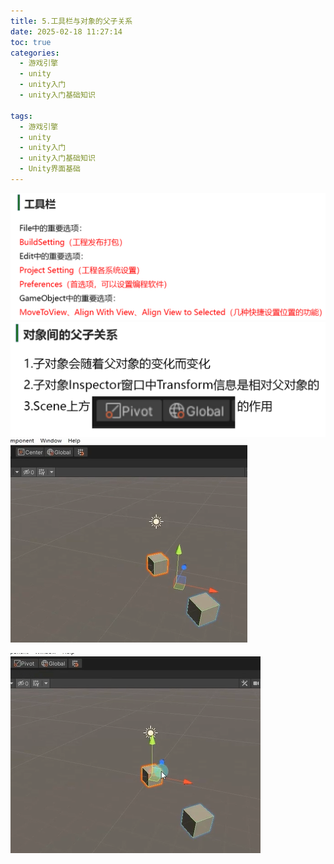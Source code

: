 ```yaml
---
title: 5.工具栏与对象的父子关系
date: 2025-02-18 11:27:14
toc: true
categories:
  - 游戏引擎
  - unity
  - unity入门
  - unity入门基础知识

tags:
  - 游戏引擎
  - unity
  - unity入门
  - unity入门基础知识
  - Unity界面基础
---
```


![](5.工具栏与对象的父子关系/file-20250218112840351.png)
![](5.工具栏与对象的父子关系/file-20250218112831664.png)
![](5.工具栏与对象的父子关系/file-20250218112921719.png)

![](5.工具栏与对象的父子关系/file-20250218112930590.png)